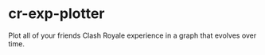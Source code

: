 # cr-exp-plotter
Plot all of your friends Clash Royale experience in a graph that evolves over time.
